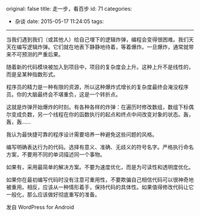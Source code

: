 original: false
title: 走一步，看百步
id: 71
categories:
  - 杂谈
date: 2015-05-17 11:24:05
tags:
---

当我们遇到我们（或其他人）给自己埋下的逻辑炸弹，编程会变得很困难。我们天天在编写逻辑炸弹。它们就在地表下静静地待着，等着爆炸。一旦爆炸，通常就带来不可预测的严重后果。

随着新的代码模块被加入到项目中，项目的复杂度会上升。这种上升不是线性的，而是呈某种指数形式。

程序员的精力是一种有限的资源，所以这种爆炸式增长的复杂度最终会淹没程序员。你的大脑最终会不堪重负，这是一个转折点。

这就是炸弹开始爆炸的时刻。有各种各样的炸弹：在遍历时修改数组，数组下标偶尔变成负数，另一个线程在你的函数执行的起点和终点中间改变对象的状态。轰，轰，轰……

我认为最快捷可靠的程序设计需要培养一种避免这些问题的风格。

编写明确表达行为的代码。选择有意义、准确、无歧义的符号名字。严格执行命名方案，不要用不同的单词描述同一个事物。

如果有，采用最简单的解决方案。不要为速度优化，而是为可读性和透明度优化。

如果你在最初编写代码时没有注意可重用性，不要欺骗自己相信代码可以很神奇地被重用。相反，应该从一种情形着手，保持代码的具体性。如果值得修改代码让它一般化，那么应该做好彻底重写的准备。

<span class="post_sig">发自 WordPress for Android</span>
